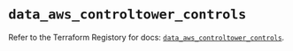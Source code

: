 # `data_aws_controltower_controls`

Refer to the Terraform Registory for docs: [`data_aws_controltower_controls`](https://www.terraform.io/docs/providers/aws/d/controltower_controls).
